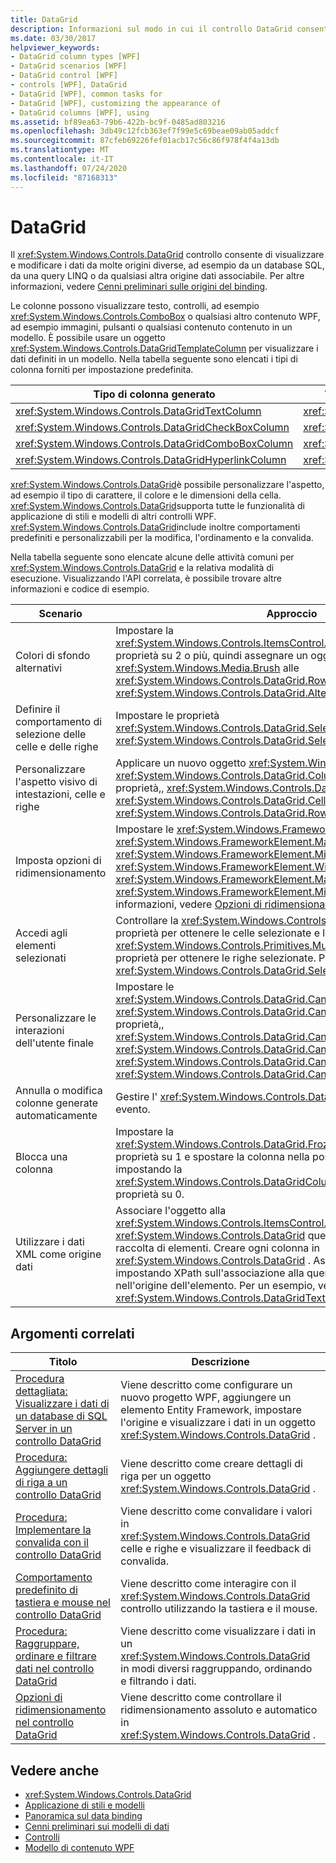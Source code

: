```yaml
---
title: DataGrid
description: Informazioni sul modo in cui il controllo DataGrid consente di visualizzare e modificare i dati da origini diverse, ad esempio un database, una query LINQ o qualsiasi altra origine dati associabile.
ms.date: 03/30/2017
helpviewer_keywords:
- DataGrid column types [WPF]
- DataGrid scenarios [WPF]
- DataGrid control [WPF]
- controls [WPF], DataGrid
- DataGrid [WPF], common tasks for
- DataGrid [WPF], customizing the appearance of
- DataGrid columns [WPF], using
ms.assetid: bf89ea63-79b6-422b-bc9f-0485ad803216
ms.openlocfilehash: 3db49c12fcb363ef7f99e5c69beae09ab05addcf
ms.sourcegitcommit: 87cfeb69226fef01acb17c56c86f978f4f4a13db
ms.translationtype: MT
ms.contentlocale: it-IT
ms.lasthandoff: 07/24/2020
ms.locfileid: "87168313"
---
```

# <a name="datagrid"></a>DataGrid
Il <xref:System.Windows.Controls.DataGrid> controllo consente di visualizzare e modificare i dati da molte origini diverse, ad esempio da un database SQL, da una query LINQ o da qualsiasi altra origine dati associabile. Per altre informazioni, vedere [Cenni preliminari sulle origini del binding](../data/binding-sources-overview.md).  
  
 Le colonne possono visualizzare testo, controlli, ad esempio <xref:System.Windows.Controls.ComboBox> o qualsiasi altro contenuto WPF, ad esempio immagini, pulsanti o qualsiasi contenuto contenuto in un modello. È possibile usare un oggetto <xref:System.Windows.Controls.DataGridTemplateColumn> per visualizzare i dati definiti in un modello. Nella tabella seguente sono elencati i tipi di colonna forniti per impostazione predefinita.  
  
|Tipo di colonna generato|Tipo di dati|  
|---------------------------|---------------|  
|<xref:System.Windows.Controls.DataGridTextColumn>|<xref:System.String>|  
|<xref:System.Windows.Controls.DataGridCheckBoxColumn>|<xref:System.Boolean>|  
|<xref:System.Windows.Controls.DataGridComboBoxColumn>|<xref:System.Enum>|  
|<xref:System.Windows.Controls.DataGridHyperlinkColumn>|<xref:System.Uri>|  
  
 <xref:System.Windows.Controls.DataGrid>è possibile personalizzare l'aspetto, ad esempio il tipo di carattere, il colore e le dimensioni della cella. <xref:System.Windows.Controls.DataGrid>supporta tutte le funzionalità di applicazione di stili e modelli di altri controlli WPF. <xref:System.Windows.Controls.DataGrid>include inoltre comportamenti predefiniti e personalizzabili per la modifica, l'ordinamento e la convalida.  
  
 Nella tabella seguente sono elencate alcune delle attività comuni per <xref:System.Windows.Controls.DataGrid> e la relativa modalità di esecuzione. Visualizzando l'API correlata, è possibile trovare altre informazioni e codice di esempio.  
  
|Scenario|Approccio|  
|--------------|--------------|  
|Colori di sfondo alternativi|Impostare la <xref:System.Windows.Controls.ItemsControl.AlternationIndex%2A> proprietà su 2 o più, quindi assegnare un oggetto <xref:System.Windows.Media.Brush> alle <xref:System.Windows.Controls.DataGrid.RowBackground%2A> proprietà e <xref:System.Windows.Controls.DataGrid.AlternatingRowBackground%2A> .|  
|Definire il comportamento di selezione delle celle e delle righe|Impostare le proprietà <xref:System.Windows.Controls.DataGrid.SelectionMode%2A> e <xref:System.Windows.Controls.DataGrid.SelectionUnit%2A>.|  
|Personalizzare l'aspetto visivo di intestazioni, celle e righe|Applicare un nuovo oggetto <xref:System.Windows.Style> alle <xref:System.Windows.Controls.DataGrid.ColumnHeaderStyle%2A> proprietà,, <xref:System.Windows.Controls.DataGrid.RowHeaderStyle%2A> <xref:System.Windows.Controls.DataGrid.CellStyle%2A> o <xref:System.Windows.Controls.DataGrid.RowStyle%2A> .|  
|Imposta opzioni di ridimensionamento|Impostare le <xref:System.Windows.FrameworkElement.Height%2A> <xref:System.Windows.FrameworkElement.MaxHeight%2A> proprietà,, <xref:System.Windows.FrameworkElement.MinHeight%2A> ,, <xref:System.Windows.FrameworkElement.Width%2A> <xref:System.Windows.FrameworkElement.MaxWidth%2A> o <xref:System.Windows.FrameworkElement.MinWidth%2A> . Per ulteriori informazioni, vedere [Opzioni di ridimensionamento nel controllo DataGrid](sizing-options-in-the-datagrid-control.md).|  
|Accedi agli elementi selezionati|Controllare la <xref:System.Windows.Controls.DataGrid.SelectedCells%2A> proprietà per ottenere le celle selezionate e la <xref:System.Windows.Controls.Primitives.MultiSelector.SelectedItems%2A> proprietà per ottenere le righe selezionate. Per altre informazioni, vedere <xref:System.Windows.Controls.DataGrid.SelectedCells%2A>.|  
|Personalizzare le interazioni dell'utente finale|Impostare le <xref:System.Windows.Controls.DataGrid.CanUserAddRows%2A> <xref:System.Windows.Controls.DataGrid.CanUserDeleteRows%2A> proprietà,, <xref:System.Windows.Controls.DataGrid.CanUserReorderColumns%2A> ,, <xref:System.Windows.Controls.DataGrid.CanUserResizeColumns%2A> <xref:System.Windows.Controls.DataGrid.CanUserResizeRows%2A> e <xref:System.Windows.Controls.DataGrid.CanUserSortColumns%2A> .|  
|Annulla o modifica colonne generate automaticamente|Gestire l' <xref:System.Windows.Controls.DataGrid.AutoGeneratingColumn> evento.|  
|Blocca una colonna|Impostare la <xref:System.Windows.Controls.DataGrid.FrozenColumnCount%2A> proprietà su 1 e spostare la colonna nella posizione più a sinistra impostando la <xref:System.Windows.Controls.DataGridColumn.DisplayIndex%2A> proprietà su 0.|  
|Utilizzare i dati XML come origine dati|Associare l'oggetto alla <xref:System.Windows.Controls.ItemsControl.ItemsSource%2A> <xref:System.Windows.Controls.DataGrid> query XPath che rappresenta la raccolta di elementi. Creare ogni colonna in <xref:System.Windows.Controls.DataGrid> . Associare ogni colonna impostando XPath sull'associazione alla query che ottiene la proprietà nell'origine dell'elemento. Per un esempio, vedere <xref:System.Windows.Controls.DataGridTextColumn>.|  
  
## <a name="related-topics"></a>Argomenti correlati  
  
|Titolo|Descrizione|  
|-----------|-----------------|  
|[Procedura dettagliata: Visualizzare i dati di un database di SQL Server in un controllo DataGrid](walkthrough-display-data-from-a-sql-server-database-in-a-datagrid-control.md)|Viene descritto come configurare un nuovo progetto WPF, aggiungere un elemento Entity Framework, impostare l'origine e visualizzare i dati in un oggetto <xref:System.Windows.Controls.DataGrid> .|  
|[Procedura: Aggiungere dettagli di riga a un controllo DataGrid](how-to-add-row-details-to-a-datagrid-control.md)|Viene descritto come creare dettagli di riga per un oggetto <xref:System.Windows.Controls.DataGrid> .|  
|[Procedura: Implementare la convalida con il controllo DataGrid](how-to-implement-validation-with-the-datagrid-control.md)|Viene descritto come convalidare i valori in <xref:System.Windows.Controls.DataGrid> celle e righe e visualizzare il feedback di convalida.|  
|[Comportamento predefinito di tastiera e mouse nel controllo DataGrid](default-keyboard-and-mouse-behavior-in-the-datagrid-control.md)|Viene descritto come interagire con il <xref:System.Windows.Controls.DataGrid> controllo utilizzando la tastiera e il mouse.|  
|[Procedura: Raggruppare, ordinare e filtrare dati nel controllo DataGrid](how-to-group-sort-and-filter-data-in-the-datagrid-control.md)|Viene descritto come visualizzare i dati in un <xref:System.Windows.Controls.DataGrid> in modi diversi raggruppando, ordinando e filtrando i dati.|  
|[Opzioni di ridimensionamento nel controllo DataGrid](sizing-options-in-the-datagrid-control.md)|Viene descritto come controllare il ridimensionamento assoluto e automatico in <xref:System.Windows.Controls.DataGrid> .|  
  
## <a name="see-also"></a>Vedere anche

- <xref:System.Windows.Controls.DataGrid>
- [Applicazione di stili e modelli](../../../desktop-wpf/fundamentals/styles-templates-overview.md)
- [Panoramica sul data binding](../../../desktop-wpf/data/data-binding-overview.md)
- [Cenni preliminari sui modelli di dati](../data/data-templating-overview.md)
- [Controlli](index.md)
- [Modello di contenuto WPF](wpf-content-model.md)
